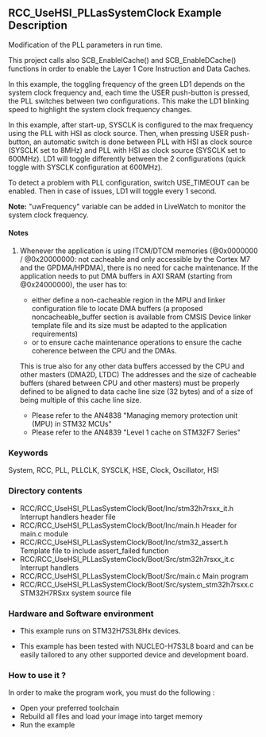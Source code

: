 ## <b>RCC_UseHSI_PLLasSystemClock Example Description</b>

Modification of the PLL parameters in run time.

This project calls also SCB_EnableICache() and SCB_EnableDCache() functions in order to enable
the Layer 1 Core Instruction and Data Caches.

In this example, the toggling frequency of the green LD1 depends on the system clock
frequency and, each time the USER push-button is pressed, the PLL switches between two configurations.
This make the LD1 blinking speed to highlight the system clock frequency changes.

In this example, after start-up, SYSCLK is configured to the max frequency using the PLL with
HSI as clock source.
Then, when pressing USER push-button, an automatic switch is done between PLL with HSI as clock source (SYSCLK
set to 8MHz) and PLL with HSI as clock source (SYSCLK set to 600MHz).
LD1 will toggle differently between the 2 configurations (quick toggle with SYSCLK configuration at 600MHz).

To detect a problem with PLL configuration, switch USE_TIMEOUT can be enabled. Then in case of issues,
LD1 will toggle every 1 second.

**Note:** "uwFrequency" variable can be added in LiveWatch to monitor the system clock frequency.

#### <b>Notes</b>

 1. Whenever the application is using ITCM/DTCM memories (@0x0000000 / @0x20000000: not cacheable and only accessible
    by the Cortex M7 and the GPDMA/HPDMA), there is no need for cache maintenance.
    If the application needs to put DMA buffers in AXI SRAM (starting from @0x24000000), the user has to:
    - either define a non-cacheable region in the MPU and linker configuration file to locate DMA buffers
      (a proposed noncacheable_buffer section is available from CMSIS Device linker template file and its size must
      be adapted to the application requirements)
    - or to ensure cache maintenance operations to ensure the cache coherence between the CPU and the DMAs.

	This is true also for any other data buffers accessed by the CPU and other masters (DMA2D, LTDC)
    The addresses and the size of cacheable buffers (shared between CPU and other masters)
    must be properly defined to be aligned to data cache line size (32 bytes) and of a size of being multiple
    of this cache line size.
    - Please refer to the AN4838 "Managing memory protection unit (MPU) in STM32 MCUs"
    - Please refer to the AN4839 "Level 1 cache on STM32F7 Series"

### <b>Keywords</b>

System, RCC, PLL, PLLCLK, SYSCLK, HSE, Clock, Oscillator, HSI

### <b>Directory contents</b>

  - RCC/RCC_UseHSI_PLLasSystemClock/Boot/Inc/stm32h7rsxx_it.h          Interrupt handlers header file
  - RCC/RCC_UseHSI_PLLasSystemClock/Boot/Inc/main.h                  Header for main.c module
  - RCC/RCC_UseHSI_PLLasSystemClock/Boot/Inc/stm32_assert.h          Template file to include assert_failed function
  - RCC/RCC_UseHSI_PLLasSystemClock/Boot/Src/stm32h7rsxx_it.c          Interrupt handlers
  - RCC/RCC_UseHSI_PLLasSystemClock/Boot/Src/main.c                  Main program
  - RCC/RCC_UseHSI_PLLasSystemClock/Boot/Src/system_stm32h7rsxx.c      STM32H7RSxx system source file


### <b>Hardware and Software environment</b> 

  - This example runs on STM32H7S3L8Hx devices.

  - This example has been tested with NUCLEO-H7S3L8 board and can be
    easily tailored to any other supported device and development board.


### <b>How to use it ?</b> 

In order to make the program work, you must do the following :

 - Open your preferred toolchain
 - Rebuild all files and load your image into target memory
 - Run the example

